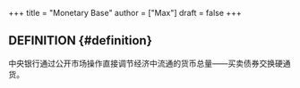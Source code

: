 +++
title = "Monetary Base"
author = ["Max"]
draft = false
+++

## DEFINITION {#definition}

中央银行通过公开市场操作直接调节经济中流通的货币总量——买卖债券交换硬通货。
